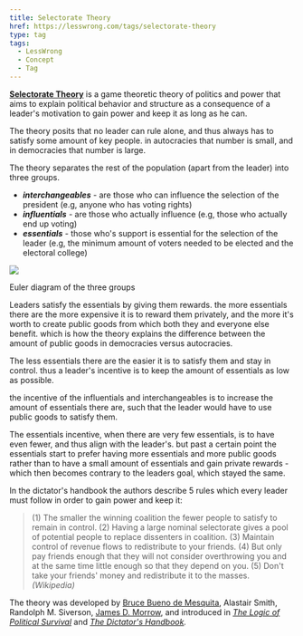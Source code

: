 ```yaml
---
title: Selectorate Theory
href: https://lesswrong.com/tags/selectorate-theory
type: tag
tags:
  - LessWrong
  - Concept
  - Tag
---
```


[**Selectorate Theory**](https://en.wikipedia.org/wiki/Selectorate_theory)  is a game theoretic theory of politics and power that aims to explain political behavior and structure as a consequence of a leader's motivation to gain power and keep it as long as he can.  
  
The theory posits that no leader can rule alone, and thus always has to satisfy some amount of key people. in autocracies that number is small, and in democracies that number is large.

The theory separates the rest of the population (apart from the leader) into three groups. 

*   ***interchangeables** \-* are those who can influence the selection of the president (e.g, anyone who has voting rights)
*   ***influentials** \-* are those who actually influence (e.g, those who actually end up voting)
*   ***essentials** \-* those who's support is essential for the selection of the leader (e.g, the minimum amount of voters needed to be elected and the electoral college)

![](https://39669.cdn.cke-cs.com/rQvD3VnunXZu34m86e5f/images/1f0cd4742b265d95eb72e1df90d7cf836a3327dd8cb8fd26.png)

Euler diagram of the three groups

Leaders satisfy the essentials by giving them rewards. the more essentials there are the more expensive it is to reward them privately, and the more it's worth to create public goods from which both they and everyone else benefit. which is how the theory explains the difference between the amount of public goods in democracies versus autocracies.

The less essentials there are the easier it is to satisfy them and stay in control. thus a leader's incentive is to keep the amount of essentials as low as possible.

the incentive of the influentials and interchangeables is to increase the amount of essentials there are, such that the leader would have to use public goods to satisfy them.

The essentials incentive, when there are very few essentials, is to have even fewer, and thus align with the leader's. but past a certain point the essentials start to prefer having more essentials and more public goods rather than to have a small amount of essentials and gain private rewards - which then becomes contrary to the leaders goal, which stayed the same.

In the dictator's handbook the authors describe 5 rules which every leader must follow in order to gain power and keep it:

> (1) The smaller the winning coalition the fewer people to satisfy to remain in control. (2) Having a large nominal selectorate gives a pool of potential people to replace dissenters in coalition. (3) Maintain control of revenue flows to redistribute to your friends. (4) But only pay friends enough that they will not consider overthrowing you and at the same time little enough so that they depend on you. (5) Don't take your friends' money and redistribute it to the masses. *(Wikipedia)*

The theory was developed by [Bruce Bueno de Mesquita](https://en.wikipedia.org/wiki/Bruce_Bueno_de_Mesquita), Alastair Smith, Randolph M. Siverson, [James D. Morrow](https://en.wikipedia.org/wiki/James_D._Morrow), and introduced in [*The Logic of Political Survival*](https://en.wikipedia.org/wiki/The_Logic_of_Political_Survival)  and [*The Dictator's Handbook*](https://en.wikipedia.org/wiki/The_Dictator%27s_Handbook)*.*